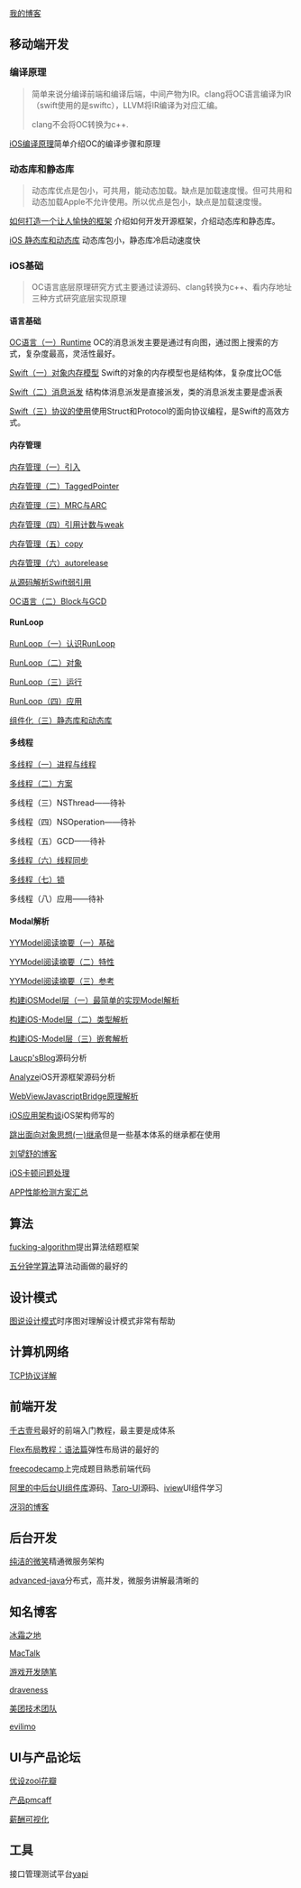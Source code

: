 [我的博客](https://awanglilong.github.io/)

## 移动端开发

### 编译原理

>简单来说分编译前端和编译后端，中间产物为IR。clang将OC语言编译为IR（swift使用的是swiftc），LLVM将IR编译为对应汇编。
>
>clang不会将OC转换为c++.

[iOS编译原理](https://awanglilong.github.io/2021/04/16/iOScompile/)简单介绍OC的编译步骤和原理

### 动态库和静态库

>动态库优点是包小，可共用，能动态加载。缺点是加载速度慢。但可共用和动态加载Apple不允许使用。所以优点是包小，缺点是加载速度慢。

[如何打造一个让人愉快的框架](https://onevcat.com/2016/01/create-framework/#cocoa-touch-framework) 介绍如何开发开源框架，介绍动态库和静态库。

[iOS 静态库和动态库](https://www.cnblogs.com/dins/p/ios-jing-tai-ku-he-dong-tai-ku.html) 动态库包小，静态库冷启动速度快

### iOS基础

> OC语言底层原理研究方式主要通过读源码、clang转换为c++、看内存地址三种方式研究底层实现原理

#### 语言基础

[OC语言（一）Runtime](https://awanglilong.github.io/2021/04/20/OCRuntime/)  OC的消息派发主要是通过有向图，通过图上搜索的方式，复杂度最高，灵活性最好。

[Swift（一）对象内存模型](https://mp.weixin.qq.com/s/zIkB9KnAt1YPWGOOwyqY3Q)  Swift的对象的内存模型也是结构体，复杂度比OC低

[Swift（二）消息派发](https://awanglilong.github.io/2021/04/19/swift-message/)  结构体消息派发是直接派发，类的消息派发主要是虚派表

[Swift（三）协议的使用](https://onevcat.com/2016/11/pop-cocoa-1/#%E9%9D%A2%E5%90%91%E5%AF%B9%E8%B1%A1%E7%BC%96%E7%A8%8B%E7%9A%84%E5%9B%B0%E5%A2%83)使用Struct和Protocol的面向协议编程，是Swift的高效方式。

#### 内存管理
[内存管理（一）引入](http://wenghengcong.com/posts/4dedf510/)

[内存管理（二）TaggedPointer](http://wenghengcong.com/posts/b6becb26/)

[内存管理（三）MRC与ARC](http://wenghengcong.com/posts/21699584/)

[内存管理（四）引用计数与weak](http://wenghengcong.com/posts/7162dd05/)

[内存管理（五）copy](http://wenghengcong.com/posts/bf6902cc/)

[内存管理（六）autorelease](http://wenghengcong.com/posts/c458827d/)

[从源码解析Swift弱引用](https://zhuanlan.zhihu.com/p/58179258)

[OC语言（二）Block与GCD](http://wenghengcong.com/posts/2fd17587/)


#### RunLoop
[RunLoop（一）认识RunLoop](http://wenghengcong.com/posts/a520a466/)

[RunLoop（二）对象](http://wenghengcong.com/posts/5c027118/)

[RunLoop（三）运行](http://wenghengcong.com/posts/ec1e2951/)

[RunLoop（四）应用](http://wenghengcong.com/posts/25ecb79e/)

[组件化（三）静态库和动态库](https://wenghengcong.com/posts/2a2608b7/)

#### 多线程
[多线程（一）进程与线程](https://wenghengcong.com/posts/19969689/)

[多线程（二）方案](https://wenghengcong.com/posts/6d5d08d4/)

多线程（三）NSThread——待补

多线程（四）NSOperation——待补

多线程（五）GCD——待补

[多线程（六）线程同步](https://wenghengcong.com/posts/656d5cc9/)

[多线程（七）锁](https://wenghengcong.com/posts/b3d3fe6/)

多线程（八）应用——待补

#### Modal解析
[YYModel阅读摘要（一）基础](http://wenghengcong.com/posts/ec42f57/)

[YYModel阅读摘要（二）特性](http://wenghengcong.com/posts/d41ed060/)

[YYModel阅读摘要（三）参考](http://wenghengcong.com/posts/b9644035/)

[构建iOSModel层（一）最简单的实现Model解析](http://wenghengcong.com/posts/814d3fa9/)

[构建iOS-Model层（二）类型解析](http://wenghengcong.com/posts/e4c737c7/)

[构建iOS-Model层（三）嵌套解析](http://wenghengcong.com/posts/e4b6b7db/)



[Laucp'sBlog](https://chipengliu.github.io/)源码分析

[Analyze](https://github.com/draveness/analyze)iOS开源框架源码分析

[WebViewJavascriptBridge原理解析](https://www.jianshu.com/p/d45ce14278c7)

[iOS应用架构谈](https://casatwy.com/iosying-yong-jia-gou-tan-kai-pian.html)iOS架构师写的

[跳出面向对象思想(一)继承](https://casatwy.com/tiao-chu-mian-xiang-dui-xiang-si-xiang-yi-ji-cheng.html)但是一些基本体系的继承都在使用

[刘望舒的博客](http://liuwangshu.cn/)

[iOS卡顿问题处理](https://blog.ibireme.com/2015/11/12/smooth_user_interfaces_for_ios/)

[APP性能检测方案汇总](https://www.jianshu.com/p/95df83780c8f)

## 算法

[fucking-algorithm](https://github.com/labuladong/fucking-algorithm)提出算法结题框架

[五分钟学算法](https://www.cxyxiaowu.com/)算法动画做的最好的

## 设计模式

[图说设计模式](https://design-patterns.readthedocs.io/zh_CN/latest/)时序图对理解设计模式非常有帮助

## 计算机网络

[TCP协议详解](https://github.com/awanglilong/awanglilong.github.io/issues/15)


## 前端开发

[千古壹号](https://github.com/qianguyihao/Web)最好的前端入门教程，最主要是成体系

[Flex布局教程：语法篇](http://www.ruanyifeng.com/blog/2015/07/flex-grammar.html)弹性布局讲的最好的

[freecodecamp](https://learn.freecodecamp.org/)上完成题目熟悉前端代码

[阿里的中后台UI组件库](https://github.com/ant-design/ant-design)源码、[Taro-UI](https://github.com/NervJS/taro-ui)源码、[iview](https://github.com/iview/iview)UI组件学习

[冴羽的博客](https://github.com/mqyqingfeng/Blog)


## 后台开发

[纯洁的微笑](http://www.ityouknow.com/)精通微服务架构

[advanced-java](https://github.com/doocs/advanced-java)分布式，高并发，微服务讲解最清晰的


## 知名博客

[冰霜之地](https://halfrost.com/)

[MacTalk](http://macshuo.com)

[游戏开发随笔](https://zhuanlan.zhihu.com/gu-yu)

[draveness](https://github.com/draveness/draveness)

[美团技术团队](https://tech.meituan.com/)

 [evilimo](https://www.evilimo.com/)

## UI与产品论坛

[优设](https://www.uisdc.com/)[zool](https://www.zcool.com.cn/)[花瓣](https://huaban.com/)

[产品](http://www.woshipm.com/)[pmcaff](https://www.pmcaff.com/)

[薪酬可视化](https://duibiao.info/visualization)

## 工具

接口管理测试平台[yapi](https://github.com/YMFE/yapi)




